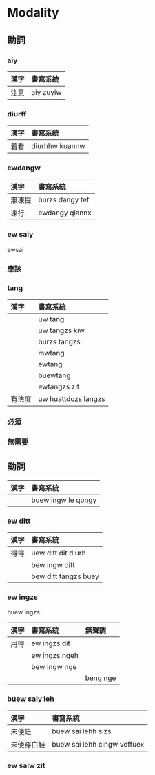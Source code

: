 # Modality

## 助詞

### aiy

| 漢字 | 書寫系統 |
| :--- | :--- |
| 注意 | aiy zuyiw |

### diurff


| 漢字 | 書寫系統 |
| :--- | :--- |
| 着看 | diurhhw kuannw |

### ewdangw

| 漢字 | 書寫系統 |
| :--- | :--- |
| 無凍提 | burzs dangy tef |
| 凍行 | ewdangy qiannx |

### ew saiy

ewsai

### 應該

### tang

| 漢字 | 書寫系統 |
| :--- | :--- |
|| uw tang |
|| uw tangzs kiw |
|| burzs tangzs |
|| mwtang |
|| ewtang |
|| buewtang |
|| ewtangzs zit |
| 有法度 | uw huattdozs langzs |

### 必須

### 無需要

## 動詞

| 漢字 | 書寫系統 |
| :--- | :--- |
|| buew ingw le qongy  |

### ew ditt

| 漢字 | 書寫系統 |
| :--- | :--- |
| 得得 | uew ditt dit diurh  |
|| bew ingw ditt |
|| bew ditt tangzs buey |

### ew ingzs

buew ingzs.

| 漢字 | 書寫系統 | 無聲調 |
| :--- | :--- | :--- |
| 用得 | ew ingzs dit ||
|| ew ingzs ngeh ||
|| bew ingw nge ||
||| beng nge |

### buew saiy leh

| 漢字 | 書寫系統 |
| :--- | :--- |
| 未使是 | buew sai lehh sizs |
| 未使穿白鞋 | buew sai lehh cingw veffuex |

### ew saiw zit
